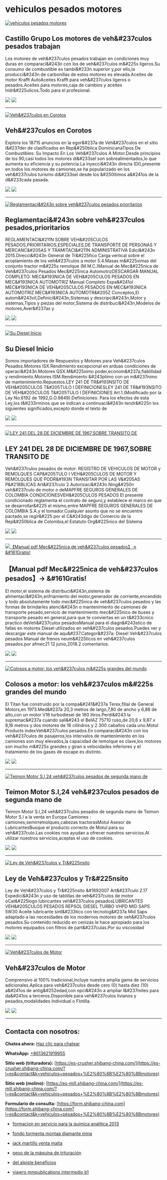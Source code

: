 # vehiculos pesados ​​motores

<a href="https://swt.shibang-china.com/?l=es&img&k=vehiculos+pesados+%E2%80%8B%E2%80%8Bmotores" target="_blank">![vehiculos pesados ​​motores](http://static.shibang-china.com/all-800x300/821.jpg)</a>

## Castillo Grupo Los motores de veh&#237culos pesados trabajan
Los motores de veh&#237culos pesados trabajan en condiciones muy duras en comparaci&#243n con los de veh&#237culos m&#225s ligeros.Su consumo de combustible es tambi&#233n superior y,por ello,la producci&#243n de carbonillas de estos motores es elevada.Aceites de motor Krafft AutoAceites Krafft para veh&#237culos ligeros o pesados.Aceites para motores,caja de cambios y aceites hidr&#225ulicos.Todo para el profesional.


<a href="https://whatsapp.shibangsoft.com/WhatsApp.php" target="_blank" title="WhatsApp">![](http://static.shibang-china.com/icon/whatsapp.png)</a> <a href="https://swt.shibang-china.com/?l=es&icon&k=vehiculos+pesados+%E2%80%8B%E2%80%8Bmotores" target="_blank">![](http://static.shibang-china.com/icon/chat-es.png)</a>

---

<a href="https://swt.shibang-china.com/?l=es&img&k=vehiculos+pesados+%E2%80%8B%E2%80%8Bmotores" target="_blank">![Veh&#237culos en Corotos](http://static.shibang-china.com/all-800x300/238.jpg)</a>

## Veh&#237culos en Corotos
Explora los 18715 anuncios en la egor&#237a de Veh&#237culos en el sitio l&#237der de clasificados en Rep&#250blica DominicanaTipos De Combustibles: Su Impacto En Los Veh&#237culos A Motor.Desde principios de los 90,casi todos los motores di&#233sel son sobrealimentados,lo que aumenta su eficiencia y su potencia.La inyecci&#243n directa (DI),presente en todos los motores de camiones,se ha popularizado en los veh&#237culos turismo di&#233sel desde los &#250ltimos a&#241os de la d&#233cada pasada.


<a href="https://whatsapp.shibangsoft.com/WhatsApp.php" target="_blank" title="WhatsApp">![](http://static.shibang-china.com/icon/whatsapp.png)</a> <a href="https://swt.shibang-china.com/?l=es&icon&k=vehiculos+pesados+%E2%80%8B%E2%80%8Bmotores" target="_blank">![](http://static.shibang-china.com/icon/chat-es.png)</a>

---

<a href="https://swt.shibang-china.com/?l=es&img&k=vehiculos+pesados+%E2%80%8B%E2%80%8Bmotores" target="_blank">![Reglamentaci&#243n sobre veh&#237culos pesados,prioritarios](http://static.shibang-china.com/all-800x300/1414.jpg)</a>

## Reglamentaci&#243n sobre veh&#237culos pesados,prioritarios
REGLAMENTACI&#211N SOBRE VEH&#205CULOS PESADOS,PRIORITARIOS,ESPECIALES,DE TRANSPORTE DE PERSONAS Y MERCANC&#205AS Y TRAMITACI&#211N ADMINISTRATIVA Edici&#243n 2015.Direcci&#243n General de Tr&#225fico Carga vertical sobre el acoplamiento de los veh&#237culos a motor 5.4.Masas m&#225ximas del conjunto tractor m&#225s remolque (M.M.C.)Manual de Mec&#225nica de Veh&#237culos Pesados Mec&#225nica AutomotrizDESCARGAR MANUAL COMPLETO: MEC&#193NICA DE VEH&#205CULOS PESADOS EN MEC&#193NICA AUTOMOTRIZ Manual Completo Espa&#241ol MEC&#193NICA DE VEH&#205CULOS PESADOS EN MEC&#193NICA AUTOMOTRIZ MEC&#193NICA AUTOMOTR&#205Z Conceptos,El autom&#243vil,Definici&#243n,Sistemas y descripci&#243n,Motor y sistemas,Tipos y piezas del motor,Sistema de distribuci&#243n,Modelos de motores,Aver&#237as y


<a href="https://whatsapp.shibangsoft.com/WhatsApp.php" target="_blank" title="WhatsApp">![](http://static.shibang-china.com/icon/whatsapp.png)</a> <a href="https://swt.shibang-china.com/?l=es&icon&k=vehiculos+pesados+%E2%80%8B%E2%80%8Bmotores" target="_blank">![](http://static.shibang-china.com/icon/chat-es.png)</a>

---

<a href="https://swt.shibang-china.com/?l=es&img&k=vehiculos+pesados+%E2%80%8B%E2%80%8Bmotores" target="_blank">![Su Diesel Inicio](http://static.shibang-china.com/all-800x300/1075.jpg)</a>

## Su Diesel Inicio
Somos importadores de Respuestos y Motores para Veh&#237culos Pesados.Motores ISX.Rendimiento excepcional en arduas condiciones de operaci&#243n.Motores QSX.M&#225ximo poder,econom&#237a,fiablilidad y rendimiento.Motores ISM.Rendimiento &#243ptimo con un m&#237nimo de mantenimiento.Repuestos.LEY 241 DE TR&#193NSITO DE VEH&#205CULOS T&#205TULO I DEFINICIONESLEY 241 DE TR&#193NSITO DE VEH&#205CULOS T&#205TULO I DEFINICIONES Art.1.(Modificado por la Ley No.6192 de 1992,G.O.9849).Definiciones: Para los efectos de esta Ley,los t&#233rminos que se indican a continuaci&#243n tendr&#225n los siguientes significados,excepto donde el texto de


<a href="https://whatsapp.shibangsoft.com/WhatsApp.php" target="_blank" title="WhatsApp">![](http://static.shibang-china.com/icon/whatsapp.png)</a> <a href="https://swt.shibang-china.com/?l=es&icon&k=vehiculos+pesados+%E2%80%8B%E2%80%8Bmotores" target="_blank">![](http://static.shibang-china.com/icon/chat-es.png)</a>

---

<a href="https://swt.shibang-china.com/?l=es&img&k=vehiculos+pesados+%E2%80%8B%E2%80%8Bmotores" target="_blank">![LEY 241 DEL 28 DE DICIEMBRE DE 1967,SOBRE TRANSITO DE](http://static.shibang-china.com/all-800x300/1466.jpg)</a>

## LEY 241 DEL 28 DE DICIEMBRE DE 1967,SOBRE TRANSITO DE
Veh&#237culos pesados de motor: REGISTRO DE VEHICULOS DE MOTOR y REMOLQUES CAP&#205TULO I VEH&#205CULOS DE MOTOR Y REMOLQUES QUE PODR&#193N TRANSITAR POR LAS V&#205AS P&#218BLICAS Art&#237culo 2.Autorizaci&#243n.Ning&#250n veh&#237culo de motor o deMAPFRE SEGUROS GENERALES DE COLOMBIA CONDICIONESVEH&#205CULOS PESADOS El presente condicionado reglamenta el contrato de seguro,y establece el marco en que se desarrollar&#225 el mismo,entre MAPFRE SEGUROS GENERALES DE COLOMBIA S.A.y el tomador.Cualquier asunto que no se encuentre pactado,se regir&#225 por el C&#243digo de Comercio de la Rep&#250blica de Colombia,el Estatuto Org&#225nico del Sistema


<a href="https://whatsapp.shibangsoft.com/WhatsApp.php" target="_blank" title="WhatsApp">![](http://static.shibang-china.com/icon/whatsapp.png)</a> <a href="https://swt.shibang-china.com/?l=es&icon&k=vehiculos+pesados+%E2%80%8B%E2%80%8Bmotores" target="_blank">![](http://static.shibang-china.com/icon/chat-es.png)</a>

---

<a href="https://swt.shibang-china.com/?l=es&img&k=vehiculos+pesados+%E2%80%8B%E2%80%8Bmotores" target="_blank">![【Manual pdf Mec&#225nica de veh&#237culos pesados】→ &#161Gratis!](http://static.shibang-china.com/all-800x300/173.jpg)</a>

## 【Manual pdf Mec&#225nica de veh&#237culos pesados】→ &#161Gratis!
El motor,el sistema de distribuci&#243n,sistema de alimentaci&#243n,enfriamiento del motor,generador de corriente,encendido y todo absolutamente todo mec&#225nica de veh&#237culos pesados y las formas de brindarles atenci&#243n o mantenimiento de camiones de transporte pesado,servicio de mantenimiento mec&#225nico de buses y transporte pesado en general,para que te conviertas en un t&#233cnico practico deVeh&#237culos pesadosManual para el diagn&#243stico de fallas en motores Diesel utilizados en veh&#237culos pesados.Puedes ver y descargar este manual de aqu&#237.Categor&#237a: Diesel Veh&#237culos pesados Manual de frenos neum&#225ticos en veh&#237culos pesados.por afmec21 12 junio,2018.2 comentarios.


<a href="https://whatsapp.shibangsoft.com/WhatsApp.php" target="_blank" title="WhatsApp">![](http://static.shibang-china.com/icon/whatsapp.png)</a> <a href="https://swt.shibang-china.com/?l=es&icon&k=vehiculos+pesados+%E2%80%8B%E2%80%8Bmotores" target="_blank">![](http://static.shibang-china.com/icon/chat-es.png)</a>

---

<a href="https://swt.shibang-china.com/?l=es&img&k=vehiculos+pesados+%E2%80%8B%E2%80%8Bmotores" target="_blank">![Colosos a motor: los veh&#237culos m&#225s grandes del mundo](http://static.shibang-china.com/all-800x300/1398.jpg)</a>

## Colosos a motor: los veh&#237culos m&#225s grandes del mundo
El Titan fue construido por la compa&#241&#237a Terex,filial de General Motors,en 1973.Med&#237a 20,3 metros de largo,7,80 de ancho y 6,88 de alto,con un motor V16 turbodiesel de 160 litros.Perdi&#243 la supremac&#237a cuando sali&#243 el BelAZ 75710 ruso,de 20,6 x 9,87 x 8,16 metros y dos motores de 16 cilindros y 2 300 caballos cada uno.Motul Products indexVeh&#237culos pesados.En comparaci&#243n con los veh&#237culos de pasajeros,los intervalos de mantenimiento en los camiones son muy elevados,la capacidad de remolque es clave,los motores son mucho m&#225s grandes y giran a velocidades inferiores y el tratamiento de los gases de escape es distinto.


<a href="https://whatsapp.shibangsoft.com/WhatsApp.php" target="_blank" title="WhatsApp">![](http://static.shibang-china.com/icon/whatsapp.png)</a> <a href="https://swt.shibang-china.com/?l=es&icon&k=vehiculos+pesados+%E2%80%8B%E2%80%8Bmotores" target="_blank">![](http://static.shibang-china.com/icon/chat-es.png)</a>

---

<a href="https://swt.shibang-china.com/?l=es&img&k=vehiculos+pesados+%E2%80%8B%E2%80%8Bmotores" target="_blank">![Teimon Motor S.l,24 veh&#237culos pesados de segunda mano de](http://static.shibang-china.com/all-800x300/1445.jpg)</a>

## Teimon Motor S.l,24 veh&#237culos pesados de segunda mano de
Teimon Motor S.l,24 veh&#237culos pesados de segunda mano de Teimon Motor S.l a la venta en Europa Camiones : camiones,semirremolques,cabezas tractorasMotul Asesor de LubricantesBusque el producto correcto de Motul para su veh&#237culo.Las cookies nos ayudan a ofrecer nuestros servicios.Al utilizar nuestros servicios,aceptas el uso de cookies.


<a href="https://whatsapp.shibangsoft.com/WhatsApp.php" target="_blank" title="WhatsApp">![](http://static.shibang-china.com/icon/whatsapp.png)</a> <a href="https://swt.shibang-china.com/?l=es&icon&k=vehiculos+pesados+%E2%80%8B%E2%80%8Bmotores" target="_blank">![](http://static.shibang-china.com/icon/chat-es.png)</a>

---

<a href="https://swt.shibang-china.com/?l=es&img&k=vehiculos+pesados+%E2%80%8B%E2%80%8Bmotores" target="_blank">![Ley de Veh&#237culos y Tr&#225nsito](http://static.shibang-china.com/all-800x300/1375.jpg)</a>

## Ley de Veh&#237culos y Tr&#225nsito
Ley de Veh&#237culos y Tr&#225nsito &#1692007 Art&#237culo 2.17 Expedici&#243n y uso de tablillas de veh&#237culos de motor oCat&#225logo lubricantes veh&#237culos pesadosLUBRICANTES VEH&#205CULOS PESADOS REPSOL DIESEL TURBO VHPD MID SAPS 5W30 Aceite lubricante sint&#233tico con tecnolog&#237a Mid Saps adaptado a las necesidades de los modernos motores de veh&#237culos pesados.Su contenido reducido en cenizas le hace apropiado para los motores equipados con filtros de part&#237culas.Por su viscosidad


<a href="https://whatsapp.shibangsoft.com/WhatsApp.php" target="_blank" title="WhatsApp">![](http://static.shibang-china.com/icon/whatsapp.png)</a> <a href="https://swt.shibang-china.com/?l=es&icon&k=vehiculos+pesados+%E2%80%8B%E2%80%8Bmotores" target="_blank">![](http://static.shibang-china.com/icon/chat-es.png)</a>

---

<a href="https://swt.shibang-china.com/?l=es&img&k=vehiculos+pesados+%E2%80%8B%E2%80%8Bmotores" target="_blank">![Veh&#237culos de Motor](http://static.shibang-china.com/all-800x300/255.jpg)</a>

## Veh&#237culos de Motor
Comprensivo al 100% tradicional,incluye nuestra amplia gama de servicios adicionales.Aplica para veh&#237culos desde cero (0) hasta diez (10) a&#241os de antig&#252edad,con opci&#243n a ampliar l&#237mites para da&#241os a terceros.Disponible para veh&#237culos livianos y pesados,modalidades Individual o Flotilla.

<a href="https://whatsapp.shibangsoft.com/WhatsApp.php" target="_blank" title="WhatsApp">![](http://static.shibang-china.com/icon/whatsapp.png)</a> <a href="https://swt.shibang-china.com/?l=es&icon&k=vehiculos+pesados+%E2%80%8B%E2%80%8Bmotores" target="_blank">![](http://static.shibang-china.com/icon/chat-es.png)</a>

---
## Contacta con nosotros:

**Chatea ahora:** [Haz clic para chatear](https://swt.shibang-china.com?l=es&contact&k=vehiculos+pesados+%E2%80%8B%E2%80%8Bmotores)

**WhatsApp:**  [+8613621919955](https://whatsapp.shibangsoft.com/WhatsApp.php)

**Sitio web (trituradora):** [https://es-crusher.shibang-china.com/](https://es-crusher.shibang-china.com/?l=es&contact&k=vehiculos+pesados+%E2%80%8B%E2%80%8Bmotores)

**Sitio web (molino):** [https://es-mill.shibang-china.com/](https://es-mill.shibang-china.com/?l=es&contact&k=vehiculos+pesados+%E2%80%8B%E2%80%8Bmotores)

**Formulario de consulta:** [https://form.shibang-china.com](https://form.shibang-china.com?l=es&contact&k=vehiculos+pesados+%E2%80%8B%E2%80%8Bmotores)

* [formacion en servicio para la quimica analitica 2013](../70/formacion%20en%20servicio%20para%20la%20quimica%20analitica%202013.md)

* [fondo tormenta montaa diamante mina](../68/fondo%20tormenta%20montaa%20diamante%20mina.md)

* [jack martillo venta malta](../66/jack%20martillo%20venta%20malta.md)

* [peso de la máquina de trituración](../76/peso%20de%20la%20m%C3%A1quina%20de%20trituraci%C3%B3n.md)

* [del alpiste beneficios](../67/del%20alpiste%20beneficios.md)

* [viajero mmpublications intermedio b1](../80/viajero%20mmpublications%20intermedio%20b1.md)